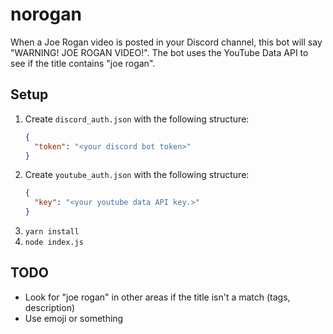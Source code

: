 # norogan

When a Joe Rogan video is posted in your Discord channel, this bot will say "WARNING! JOE ROGAN VIDEO!".  The bot uses the YouTube Data API to see if the title contains "joe rogan".

## Setup

1. Create `discord_auth.json` with the following structure:
    ```json
    {
      "token": "<your discord bot token>"
    }
    ```
2. Create `youtube_auth.json` with the following structure:
    ```json
    {
      "key": "<your youtube data API key.>"
    }
    ```
3. `yarn install`
4. `node index.js`

## TODO
* Look for "joe rogan" in other areas if the title isn't a match (tags, description)
* Use emoji or something
